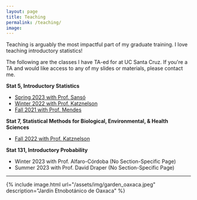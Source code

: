 ```yaml
---
layout: page
title: Teaching
permalink: /teaching/
image:
---
```


Teaching is arguably the most impactful part of my graduate training.
I love teaching introductory statistics!

The following are the classes I have TA-ed for at UC Santa Cruz.
If you're a TA and would like access to any of my slides or materials, please contact me.

**Stat 5, Introductory Statistics**

* [Spring 2023 with Prof. Sansó](/2023/04/03/stat5-s23)
* [Winter 2022 with Prof. Katznelson](/2022/01/14/stat5-w22)
* [Fall 2021 with Prof. Mendes](/2021/09/05/stat5-f21/)

**Stat 7, Statistical Methods for Biological, Environmental, & Health Sciences**

* [Fall 2022 with Prof. Katznelson](/2022/09/23/stat7-f22)

**Stat 131, Introductory Probability**

* Winter 2023 with Prof. Alfaro-Córdoba (No Section-Specific Page)
* Summer 2023 with Prof. David Draper (No Section-Specific Page)

***

{% include image.html url="/assets/img/garden_oaxaca.jpeg" description="Jardín Etnobotánico de Oaxaca" %}
